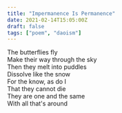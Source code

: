 ```yaml
---
title: "Impermanence Is Permanence"
date: 2021-02-14T15:05:00Z
draft: false
tags: ["poem", "daoism"]
---
```


The butterflies fly  
Make their way through the sky  
Then they melt into puddles  
Dissolve like the snow  
For the know, as do I  
That they cannot die  
They are one and the same  
With all that's around
